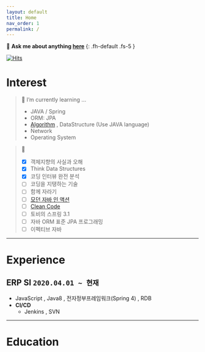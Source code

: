 ```yaml
---
layout: default
title: Home
nav_order: 1
permalink: /
---
```


💬 **Ask me about anything [here](https://github.com/jdalma/jdalma.github.io/issues)**
{: .fh-default .fs-5 }

[![Hits](https://hits.seeyoufarm.com/api/count/incr/badge.svg?url=https%3A%2F%2Fjdalma.github.io&count_bg=%2379C83D&title_bg=%23555555&icon=&icon_color=%23E7E7E7&title=hits&edge_flat=false)](https://hits.seeyoufarm.com)

# **Interest**

> 🌱 I’m currently learning ...
> - JAVA / Spring
> - ORM: JPA
> - [Algorithm](https://jdalma.github.io/docs/algorithm) , DataStructure (Use JAVA language)
> - Network
> - Operating System

> 📖
> - [x] 객체지향의 사실과 오해
> - [x] Think Data Structures
> - [x] 코딩 인터뷰 완전 분석
> - [ ] 코딩을 지탱하는 기술
> - [ ] 함께 자라기
> - [ ] [모던 자바 인 액션](https://jdalma.github.io/docs/books/modernJavaInAction/)
> - [ ] [Clean Code](https://jdalma.github.io/docs/books/clean-code/)
> - [ ] 토비의 스프링 3.1
> - [ ] 자바 ORM 표준 JPA 프로그래밍
> - [ ] 이펙티브 자바


***

# **Experience**

## **ERP SI `2020.04.01 ~ 현재`**

- JavaScript , Java8 , 전자정부프레임워크(Spring 4) , RDB
- **CI/CD**
  - Jenkins , SVN

***

# **Education**
